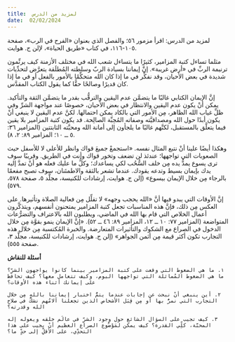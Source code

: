 ```yaml
---
title:  لمزيد من الدرس
date:  02/02/2024
---
```


لمزيد من الدرس: اقرأ مزمور ٥٦؛ والفصل الذي بعنوان «الفرح في الرب»، صفحة ١٠٥-١١٦، في كتاب «طريق الحياة»، لإلن ج. هوايت.

مثلما تساءل كتبة المزامير، كثيرًا ما يتساءل شعب الله في مختلف الأزمنة كيف يرنِّمون ترنيمة الربِّ في «أرض غريبة». إنَّ إيماننا بسيادة الربّ وسلطته المُطلَقة يتعرَّض لتحدِّيات شديدة في بعض الأحيان، وقد نفكِّر في ما إذا كان الله متحكِّمًا بالأمور بالفعل أو في ما إذا كان قديرًا وصالحًا حقًّا كما يقول الكتاب المقدَّس.

إنَّ الإيمان الكتابي غالبًا ما يتضمَّن عدم اليقين والترقُّب بقدر ما يتضمَّن الثقة والتأكيد. يمكن أنْ يكون عدم اليقين والانتظار في بعض الأحيان، خصوصًا عند مواجهة الشرِّ وفي ظلِّ غياب الله الظاهر، مِن الأمور التي بالكاد يمكن احتمالها. لكنَّ عدم اليقين لا ينبغي أنْ يكون أبدًا حول الله ومصداقيَّته وصفاته المُحِبِّة الصالِحة. قد يكون كتبة المزامير بلا يقين فيما يتعلَّق بالمستقبل، لكنَّهم غالبًا ما يلجأون إلى أمانة الله ومحبَّته الثابتتين (المزامير ٣٦: ٥ ــ ١٠؛ المزامير ٨٩: ٢، ٨).

وهكذا أيضًا علينا أنْ نتبع المثال نفسه. «استجمعْ جميعَ قواك وانظر للأعلى لا للأسفل حيث الصعوبات التي تواجهها؛ عندئذ لن تضعف وتخور قواك وأنت في الطريق. وقريبًا سوف ترى يسوع يمدُّ يده مِن خلف السُّحُب لكي يساعدك؛ وكلُّ ما عليك فعله هو أنْ تمدَّ إليه يدك بإيمان بسيط وتدعه يقودك. عندما تشعر بالثقة والاطمئنان، سوف تصبح مفعمًا بالرجاء مِن خلال الإيمان بيسوع» (إلن ج. هوايت، إرشادات للكنيسة، مجلَّد ٥، صفحة ٥٧٨، ٥٧٩).

إنَّ الأوقات التي يبدو فيها أنَّ «الله يحجب وجهه» لا تقلِّل مِن فعالية الصلاة وتأثيرها. على العكس مِن ذلك، فإنَّ هذه المناسبات تجعل كتبة المزامير يمتحنون أنفسهم، ويتذكَّرون أعمال الخلاص التي قام بها الله في الماضي، ويطلبون الله بالاعتراف والتضرُّعات المتواضعة (المزامير ٧٧: ١٠ ــ ١٢، المزامير ٨٩: ٤٦ ــ ٥٢). «إنَّ الإيمان ينمو بقوَّة مِن خلال الدخول في الصراع مع الشكوك والتأثيرات المتعارضة. والخبرة المُكتسبة مِن خلال هذه التجارب تكون أكثر قيمة مِن أثمن الجواهر» (إلن ج. هوايت، إرشادات للكنيسة، مجلَّد ٣، صفحة ٥٥٥).

**أسئلة للنقاش**

`١. ما هي الضغوط التي وقعت على كتبة المزامير بينما كانوا يواجهون الشرِّ؟ ما هي الضغوط المُماثلة التي تواجهها اليوم، وكيف تتعامل معها؟ كيف تحافظ على إيمانك أثناء هذه الأوقات؟`

`٢. أين ينبغي أنْ نبحث عن إجابات عندما يتمُّ اختبار إيماننا بالله مِن خلال التجارب التي نمرُّ بها أو مِن قِبَل الأشخاص الذين تجعلنا آلامُهم نشكُّ في صلاح الله وقدرته؟`

`٣. كيف تجيب على السؤال الشائع حول وجود الشرِّ في عالَم خلقه ويعوله إله المحبَّة، كلِّي القدرة؟ كيف يمكن لمَوْضُوع الصراع العظيم أنْ يجيب على هذا التحدِّي، على الأقلِّ إلى حدٍّ ما؟`